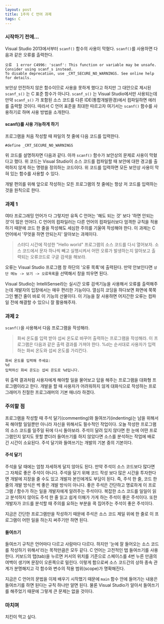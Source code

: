 ```yaml
---
layout: post
title: 1주차 C 언어 과제
tags: C
---
```


### 시작하기 전에...

Visual Studio 2013에서부터 ```scanf()``` 함수의 사용이 막혔다. ```scanf()```를 사용하면 다음과 같은 오류를 출력한다.

	오류	1 error C4996: 'scanf': This function or variable may be unsafe.
	Consider using scanf_s instead.
	To disable deprecation, use _CRT_SECURE_NO_WARNINGS. See online help for details.

보안상 안전하지 않은 함수이므로 사용을 못하게 했다고 하지만 그 대안으로 제시된 ```scanf_s()``` 는 C 표준 함수가 아니다. ```scanf_s()``` 는 Visual Studio에서만 사용되는데 만약 ```scanf_s()``` 가 포함된 소스 코드를 다른 IDE(통합개발환경)에서 컴파일하면 에러를 출력할 것이다. 따라서 C 언어 표준을 최대한 따르고자 여기서는 ```scanf()``` 함수를 사용하기로 하며 사용 방법을 소개한다.

#### scanf()를 사용 가능하게 하기

프로그램을 처음 작성할 때 파일의 첫 줄에 다음 코드를 입력한다.

```
#define _CRT_SECURE_NO_WARNINGS
```

위 코드를 설명하자면 다음과 같다. 아까 ```scanf()``` 함수가 보안상의 문제로 사용이 막혔다고 했다. 위 코드는 Visual Studio이 소스 코드를 컴파일할 때 보안에 대한 경고를 출력하지 않게 하는 명령을 정의하는 코드이다. 위 코드를 입력하면 모든 보안상 사용이 막혀 있는 함수를 사용할 수 있다.

개발 편의를 위해 앞으로 작성하는 모든 프로그램의 첫 줄에는 항상 저 코드를 입력하는 것을 원칙으로 한다.

### 과제 1

여타 프로그래밍 언어가 다 그렇지만 유독 C 언어는 '해도 되는 것' 보다 '하면 안되는 것'이 많은 언어다. C 언어의 컴파일러는 다른 언어의 컴파일러보다 엄격한 규칙을 적용하기 때문에 코드 한 줄을 작성해도 세심한 주의를 기울여 작성해야 한다. 이 과제는 C 언어에서 '무엇을 하면 안되는지' 알아보는 과제이다.

> 스터디 시간에 작성한 "Hello world" 프로그램의 소스 코드를 다시 열어보자. 소스 코드에서 문자 하나씩 빼고 실행시켜서 어떤 오류가 발생하는지 알아보고 출력되는 오류코드로 구글 검색을 해보라.

오류는 Visual Studio 프로그램 창 하단의 '오류 목록'에 출력된다. 만약 안보인다면 ```상단 메뉴 -> 보기 -> 오류목록```을 선택해서 창을 띄우면 된다.

Visual Studio는 IntelliSense라는 실시간 오류 검색기능을 사용해서 오류를 출력해주는데 개발자의 입장에서는 매우 편리한 기능이다. 열심히 코딩을 하다보면 화면에 쭉쭉 그인 빨간 줄이 바로 이 기능의 산물이다. 이 기능을 잘 사용하면 어지간한 오류는 컴파일 전에 해결할 수 있으니 잘 활용해주자.

### 과제 2

```scanf()```을 사용해서 다음 프로그램을 작성해라.

> 화씨 온도를 입력 받아 섭씨 온도로 바꾸어 출력하는 프로그램을 작성해라. 이 프로그램은 다음과 같은 출력 결과를 가져야 한다. %d는 순서대로 사용자가 입력하는 화씨 온도와 섭씨 온도를 가리킨다.

	화씨 온도를 입력해 주세요:
	%d
	입력하신 화씨 온도는 섭씨 온도로 %d입니다.

위 출력 결과처럼 사용자에게 해야할 일을 물어보고 답을 해주는 프로그램을 대화형 프로그램이라고 한다. 개발을 할 때 사용자가 어려워하지 않게 대화식으로 작성하는 프로그래머가 친절한 프로그래머의 기본 매너라 하겠다.

### 주의할 점

프로그램을 작성할 때 주석 달기(commenting)와 들여쓰기(indenting)는 남을 위해서 꼭 해야할 일일뿐만 아니라 자신을 위해서도 필수적인 작업이다. 오늘 작성한 프로그램의 소스 코드를 일주일 뒤에 다시 돌아보라. 주석이 달려 있지 않다면 한 눈에 어떤 프로그램인지 알지도 못할 뿐더러 들여쓰기를 하지 않았다면 소스를 분석하는 작업에 배로 긴 시간이 소요된다. 주석 달기와 들여쓰기는 개발의 기본 중의 기본이다.

#### 주석 달기

주석을 달 때에는 엄청 자세하게 달지 않아도 된다. 만약 주석이 소스 코드보다 많다면 그 자체로 좋은 주석이 아니다. 주석을 달기 위해 코드 작성 보다 많은 시간을 투자한다면 개발에 지장을 줄 수도 있고 개발자 본인에게도 부담이 된다. 즉, 주석 한 줄, 코드 한 줄의 개발 방식은 썩 좋은 개발 방식이 아니다. 좋은 주석은 간단하고 명료하게 이 프로그램 / 함수가 하는 일을 개발자에게 알려주는 주석이다. 복잡한 소스 코드를 일일이 읽고 분석하지 않아도 주석 한 줄 읽고 쉽게 이해가 가게 하는 주석이 좋은 주석이다. 또한 개발자가 코드를 분석할 때 주의를 요하는 부분을 콕 집어주는 주석이 좋은 주석이다.

지금은 간단한 프로그램만을 작성하기 때문에 주석은 소스 코드 제일 위에 한 줄로 이 프로그램이 어떤 일을 하는지 써주기만 하면 된다.

#### 들여쓰기

들여쓰기 규칙은 언어마다 다르고 사람마다 다르다. 하지만 '눈에 잘 들어오는 소스 코드를 작성하기 위해서'라는 목적만큼은 모두 같다. C 언어는 고전적인 탭 들여쓰기를 사용한다. 키보드의 탭(tab)을 누르면 커서의 위치를 기준으로 스페이스를 4번 누른 만큼의 여백이 생기며 문장이 오른쪽으로 밀린다. 이렇게 함으로써 소스 코드간의 상하 종속 관계가 분명해지고 각 함수와 변수의 적용 범위(scope)가 명확해진다.

지금은 C 언어의 문법을 이제 배우기 시작했기 때문에 ```main``` 함수 안에 들어가는 내용은 들여쓰기를 하면 된다는 규칙 하나만 알면 된다. 물론 Visual Studio가 알아서 들여쓰기를 해주었기 때문에 그렇게 큰 문제는 없을 것이다.

### 마치며

치킨이 먹고 싶다.